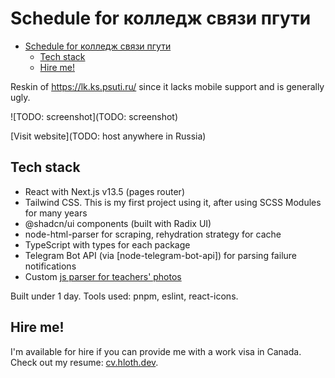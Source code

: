 # Schedule for колледж связи пгути 

- [Schedule for колледж связи пгути](#schedule-for-колледж-связи-пгути)
  - [Tech stack](#tech-stack)
  - [Hire me!](#hire-me)


Reskin of https://lk.ks.psuti.ru/ since it lacks mobile support and is generally ugly.

![TODO: screenshot](TODO: screenshot)

[Visit website](TODO: host anywhere in Russia)

## Tech stack

- React with Next.js v13.5 (pages router)
- Tailwind CSS. This is my first project using it, after using SCSS Modules for many years
- @shadcn/ui components (built with Radix UI)
- node-html-parser for scraping, rehydration strategy for cache
- TypeScript with types for each package
- Telegram Bot API (via [node-telegram-bot-api]) for parsing failure notifications
- Custom [js parser for teachers' photos](https://gist.github.com/VityaSchel/28f1a360ee7798511765910b39c6086c)

Built under 1 day. Tools used: pnpm, eslint, react-icons.

## Hire me!

I'm available for hire if you can provide me with a work visa in Canada. Check out my resume: [cv.hloth.dev](https://cv.hloth.dev).